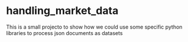 # handling_market_data
This is a small projecto to show how we could use some specific python libraries to process json documents as datasets
